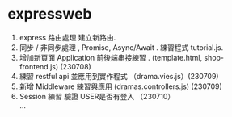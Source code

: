 # expressweb <br/>
1. express 路由處理 建立新路由. <br/>
2. 同步 / 非同步處理 , Promise, Async/Await . 練習程式 tutorial.js. <br/>
3. 增加新頁面 Application 前後端串接練習 . (template.html, shop-frontend.js)  (230708) <br/>
4. 練習 restful api 並應用到實作程式 （drama.vies.js）(230709)<br/>
5. 新增 Middleware 練習與應用 (dramas.controllers.js) (230709)<br/>
6. Session 練習 驗證 USER是否有登入 （230710）</br>
...
